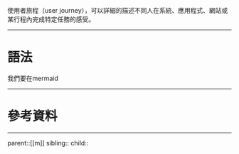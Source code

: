 使用者旅程（user journey），可以詳細的描述不同人在系統、應用程式、網站或某行程內完成特定任務的感受。
- - -
# 語法
我們要在mermaid
- - -
# 參考資料

- - -
parent::[[m]]
sibling::
child::